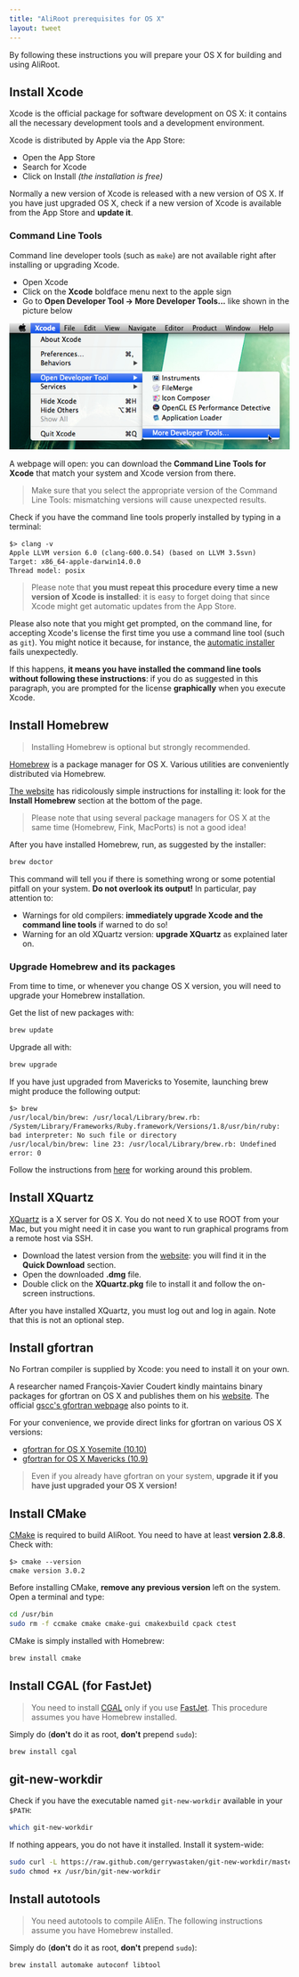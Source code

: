 ```yaml
---
title: "AliRoot prerequisites for OS X"
layout: tweet
---
```


By following these instructions you will prepare your OS X for
building and using AliRoot.


Install Xcode
-------------

Xcode is the official package for software development on OS X: it
contains all the necessary development tools and a development
environment.

Xcode is distributed by Apple via the App Store:

* Open the App Store
* Search for Xcode
* Click on Install *(the installation is free)*

Normally a new version of Xcode is released with a new version of OS
X. If you have just upgraded OS X, check if a new version of Xcode is
available from the App Store and **update it**.


### Command Line Tools

Command line developer tools (such as `make`) are not available right
after installing or upgrading Xcode.

* Open Xcode
* Click on the **Xcode** boldface menu next to the apple sign
* Go to **Open Developer Tool → More Developer Tools...** like shown
  in the picture below

![Install command line tools](/images/xcode_cmd_line.jpg)

A webpage will open: you can download the **Command Line Tools for
Xcode** that match your system and Xcode version from there.

> Make sure that you select the appropriate version of the Command
> Line Tools: mismatching versions will cause unexpected results.

Check if you have the command line tools properly installed by typing
in a terminal:

```console
$> clang -v
Apple LLVM version 6.0 (clang-600.0.54) (based on LLVM 3.5svn)
Target: x86_64-apple-darwin14.0.0
Thread model: posix
```

> Please note that **you must repeat this procedure every time a new
> version of Xcode is installed**: it is easy to forget doing that
> since Xcode might get automatic updates from the App Store.

Please also note that you might get prompted, on the command line, for
accepting Xcode's license the first time you use a command line tool
(such as `git`). You might notice it because, for instance, the
[automatic installer](../auto) fails unexpectedly.

If this happens, **it means you have installed the
command line tools without following these instructions**: if you do
as suggested in this paragraph, you are prompted for the license
**graphically** when you execute Xcode.


Install Homebrew
----------------

> Installing Homebrew is optional but strongly recommended.

[Homebrew](http://brew.sh) is a package manager for OS X. Various
utilities are conveniently distributed via Homebrew.

[The website](http://brew.sh) has ridicolously simple instructions for
installing it: look for the **Install Homebrew** section at the bottom
of the page.

> Please note that using several package managers for OS X at the same
> time (Homebrew, Fink, MacPorts) is not a good idea!

After you have installed Homebrew, run, as suggested by the installer:

```bash
brew doctor
```

This command will tell you if there is something wrong or some
potential pitfall on your system. **Do not overlook its output!** In
particular, pay attention to:

* Warnings for old compilers: **immediately upgrade Xcode and the
  command line tools** if warned to do so!
* Warning for an old XQuartz version: **upgrade XQuartz** as explained
  later on.


### Upgrade Homebrew and its packages

From time to time, or whenever you change OS X version, you will need
to upgrade your Homebrew installation.

Get the list of new packages with:

```bash
brew update
```

Upgrade all with:

```bash
brew upgrade
```

If you have just upgraded from Mavericks to Yosemite, launching brew
might produce the following output:

```console
$> brew
/usr/local/bin/brew: /usr/local/Library/brew.rb: /System/Library/Frameworks/Ruby.framework/Versions/1.8/usr/bin/ruby: bad interpreter: No such file or directory
/usr/local/bin/brew: line 23: /usr/local/Library/brew.rb: Undefined error: 0
```

Follow the instructions from
[here](http://stackoverflow.com/questions/24225959/how-to-get-ruby-homebrew-rvm-to-work-on-yosemite)
for working around this problem.


Install XQuartz
---------------

[XQuartz](http://xquartz.macosforge.org/) is a X server for OS X. You
do not need X to use ROOT from your Mac, but you might need it in case
you want to run graphical programs from a remote host via SSH.

* Download the latest version from the
  [website](http://xquartz.macosforge.org/): you will find it in the
  **Quick Download** section.
* Open the downloaded **.dmg** file.
* Double click on the **XQuartz.pkg** file to install it and follow the
  on-screen instructions.

After you have installed XQuartz, you must log out and log in again.
Note that this is not an optional step.


Install gfortran
----------------

No Fortran compiler is supplied by Xcode: you need to install it on
your own.

A researcher named François-Xavier Coudert kindly maintains binary
packages for gfortran on OS X and publishes them on his
[website](http://coudert.name/). The official
[gscc's gfortran webpage](http://gcc.gnu.org/wiki/GFortranBinaries#MacOS)
also points to it.

For your convenience, we provide direct links for gfortran on various
OS X versions:

* [gfortran for OS X Yosemite (10.10)](http://coudert.name/software/gfortran-4.9.1-Yosemite.dmg)
* [gfortran for OS X Mavericks (10.9)](http://coudert.name/software/gfortran-4.9.0-Mavericks.dmg)

> Even if you already have gfortran on your system, **upgrade it if
> you have just upgraded your OS X version!**


Install CMake
-------------

[CMake](http://www.cmake.org/) is required to build AliRoot. You need
to have at least **version 2.8.8**. Check with:

```console
$> cmake --version
cmake version 3.0.2
```

Before installing CMake, **remove any previous version** left on the
system. Open a terminal and type:

```bash
cd /usr/bin
sudo rm -f ccmake cmake cmake-gui cmakexbuild cpack ctest
```

CMake is simply installed with Homebrew:

```bash
brew install cmake
```


Install CGAL (for FastJet)
--------------------------

> You need to install [CGAL](http://www.cgal.org/) only if you use
> [FastJet](http://fastjet.fr/). This procedure assumes you have
> Homebrew installed.

Simply do (**don't** do it as root, **don't** prepend `sudo`):

```sh
brew install cgal
```

git-new-workdir
---------------

Check if you have the executable named `git-new-workdir` available in
your `$PATH`:

```sh
which git-new-workdir
```

If nothing appears, you do not have it installed. Install it
system-wide:

```sh
sudo curl -L https://raw.github.com/gerrywastaken/git-new-workdir/master/git-new-workdir -o /usr/bin/git-new-workdir
sudo chmod +x /usr/bin/git-new-workdir
```


Install autotools
-----------------

> You need autotools to compile AliEn. The following instructions
> assume you have Homebrew installed.

Simply do (**don't** do it as root, **don't** prepend `sudo`):

```sh
brew install automake autoconf libtool
```
